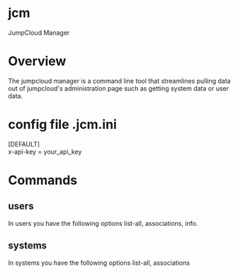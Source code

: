 # jcm
JumpCloud Manager

# Overview
The jumpcloud manager is a command line tool that streamlines pulling data out of jumpcloud's administration page such as getting system data or user data.

# config file .jcm.ini
\[DEFAULT\]<br/>x-api-key = your_api_key

# Commands
## users
In users you have the following options list-all, associations, info.

## systems
In systems you have the following options list-all, associations
